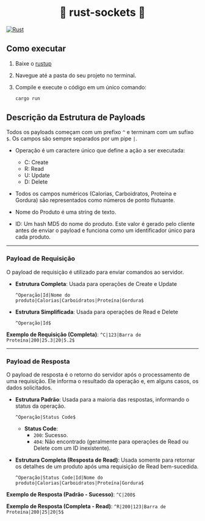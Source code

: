 <div align="center">
  
  # 🦀 rust-sockets 🧦
</div>

[![Rust](https://github.com/EduPras/rust-sockets/actions/workflows/rust.yml/badge.svg?branch=master)](https://github.com/EduPras/rust-sockets/actions/workflows/rust.yml)

## Como executar

1. Baixe o [rustup](https://rustup.rs/)
2. Navegue até a pasta do seu projeto no terminal.

3. Compile e execute o código em um único comando:

    ```sh
    cargo run
    ```

## Descrição da Estrutura de Payloads

Todos os payloads começam com um prefixo `^` e terminam com um sufixo `$`. Os campos são sempre separados por um pipe `|`.

- Operação é um caractere único que define a ação a ser executada:
  - C: Create
  - R: Read
  - U: Update
  - D: Delete

- Todos os campos numéricos (Calorias, Carboidratos, Proteína e Gordura) são representados como números de ponto flutuante.
- Nome do Produto é uma string de texto.
- ID: Um hash MD5 do nome do produto. Este valor é gerado pelo cliente antes de enviar o payload e funciona como um identificador único para cada produto.
-----

### Payload de Requisição

O payload de requisição é utilizado para enviar comandos ao servidor.

* **Estrutura Completa**: Usada para operações de Create e Update

  ```
  ^Operação|Id|Nome do produto|Calorias|Carboidratos|Proteína|Gordura$
  ```

* **Estrutura Simplificada**: Usada para operações de Read e Delete

  ```
  ^Operação|Id$
  ```

**Exemplo de Requisição (Completa)**:
`^C|123|Barra de Proteína|200|25.3|20|5.2$`

-----

### Payload de Resposta

O payload de resposta é o retorno do servidor após o processamento de uma requisição. Ele informa o resultado da operação e, em alguns casos, os dados solicitados.

* **Estrutura Padrão**: Usada para a maioria das respostas, informando o status da operação.

  ```
  ^Operação|Status Code$
  ```

  * **Status Code**:
    * `200`: Sucesso.
    * `404`: Não encontrado (geralmente para operações de Read ou Delete com um ID inexistente).

* **Estrutura Completa (Resposta de Read)**: Usada somente para retornar os detalhes de um produto após uma requisição de Read bem-sucedida.

  ```
  ^Operação|Status Code|Id|Nome do produto|Calorias|Carboidratos|Proteína|Gordura$
  ```

**Exemplo de Resposta (Padrão - Sucesso)**:
`^C|200$`

**Exemplo de Resposta (Completa - Read)**:
`^R|200|123|Barra de Proteína|200|25|20|5$`